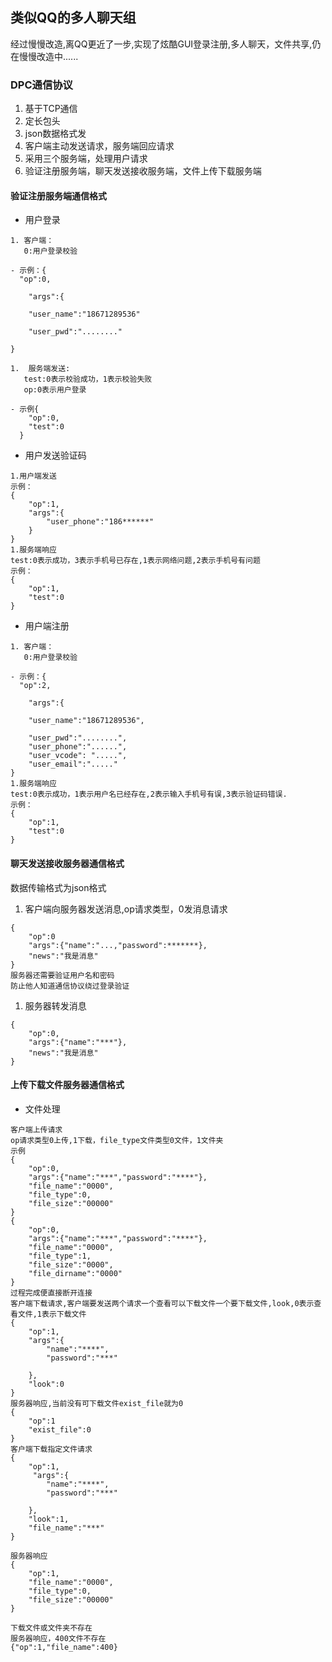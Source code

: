 ## 类似QQ的多人聊天组

经过慢慢改造,离QQ更近了一步,实现了炫酷GUI登录注册,多人聊天，文件共享,仍在慢慢改造中......

### DPC通信协议

1. 基于TCP通信
2. 定长包头
3. json数据格式发
4. 客户端主动发送请求，服务端回应请求
5. 采用三个服务端，处理用户请求
6. 验证注册服务端，聊天发送接收服务端，文件上传下载服务端

#### 验证注册服务端通信格式

- 用户登录

```
1. 客户端：
   0:用户登录校验

- 示例：{
  "op":0,

	"args":{

	"user_name":"18671289536"

	"user_pwd":"........"

}

1.  服务端发送:
   test:0表示校验成功，1表示校验失败
   op:0表示用户登录

- 示例{
  	"op":0,
  	"test":0
  }

```

- 用户发送验证码

```
1.用户端发送
示例：
{
    "op":1,
    "args":{
        "user_phone":"186******"
    }
}
1.服务端响应
test:0表示成功，3表示手机号已存在,1表示网络问题,2表示手机号有问题
示例：
{
    "op":1,
    "test":0
}
```

- 用户端注册

```
1. 客户端：
   0:用户登录校验

- 示例：{
  "op":2,

	"args":{

	"user_name":"18671289536",

	"user_pwd":"........",
	"user_phone":"......",
	"user_vcode": ".....",
	"user_email":"....."
}
1.服务端响应
test:0表示成功，1表示用户名已经存在,2表示输入手机号有误,3表示验证码错误.
示例：
{
    "op":1,
    "test":0
}
```

#### 聊天发送接收服务器通信格式

数据传输格式为json格式

1. 客户端向服务器发送消息,op请求类型，0发消息请求

```
{
	"op":0
    "args":{"name":"...,"password":*******},
    "news":"我是消息"
}
服务器还需要验证用户名和密码
防止他人知道通信协议绕过登录验证
```

1. 服务器转发消息

```
{
	"op":0,
    "args":{"name":"***"},
    "news":"我是消息"
}
```





#### 上传下载文件服务器通信格式

- 文件处理

```
客户端上传请求
op请求类型0上传,1下载，file_type文件类型0文件，1文件夹
示例
{
    "op":0,
    "args":{"name":"***","password":"****"},
    "file_name":"0000",
    "file_type":0,
    "file_size":"00000"
}
{
    "op":0,
    "args":{"name":"***","password":"****"},
    "file_name":"0000",
    "file_type":1,
    "file_size":"0000",
    "file_dirname":"0000"
}
过程完成便直接断开连接
客户端下载请求,客户端要发送两个请求一个查看可以下载文件一个要下载文件,look,0表示查看文件,1表示下载文件
{
    "op":1,
    "args":{
        "name":"****",
        "password":"***"
        
    },
    "look":0
}
服务器响应,当前没有可下载文件exist_file就为0
{
    "op":1
    "exist_file":0
}
客户端下载指定文件请求
{
    "op":1,
     "args":{
        "name":"****",
        "password":"***"
        
    },
    "look":1,
    "file_name":"***"
}

服务器响应
{
    "op":1,
    "file_name":"0000",
    "file_type":0,
    "file_size":"00000"
}

下载文件或文件夹不存在
服务器响应，400文件不存在
{"op":1,"file_name":400}
```

